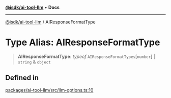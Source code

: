 [**@isdk/ai-tool-llm**](../README.md) • **Docs**

***

[@isdk/ai-tool-llm](../globals.md) / AIResponseFormatType

# Type Alias: AIResponseFormatType

> **AIResponseFormatType**: *typeof* `AIResponseFormatTypes`\[`number`\] \| `string` & `object`

## Defined in

[packages/ai-tool-llm/src/llm-options.ts:10](https://github.com/isdk/ai-tool-llm.js/blob/513ef97c99c1327a132052f4cc5520be2c9cf2e0/src/llm-options.ts#L10)
